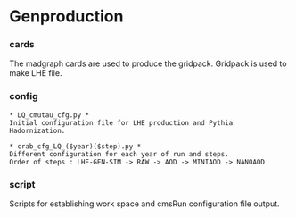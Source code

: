 # Genproduction
### cards
The madgraph cards are used to produce the gridpack.
Gridpack is used to make LHE file.

### config
```
* LQ_cmutau_cfg.py *
Initial configuration file for LHE production and Pythia Hadornization.
```
```
* crab_cfg_LQ_($year)($step).py *
Different configuration for each year of run and steps.
Order of steps : LHE-GEN-SIM -> RAW -> AOD -> MINIAOD -> NANOAOD
```
### script
Scripts for establishing work space and cmsRun configuration file output.
